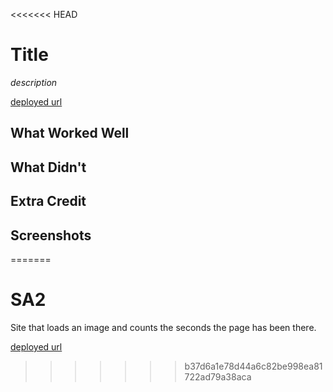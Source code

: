 <<<<<<< HEAD
# Title

*description*

[deployed url](http://url-if-deployed-here)

## What Worked Well

## What Didn't

## Extra Credit

## Screenshots
=======
# SA2

Site that loads an image and counts the seconds the page has been there.

[deployed url](https://brave-williams-d890d6.netlify.app)
>>>>>>> b37d6a1e78d44a6c82be998ea81722ad79a38aca
